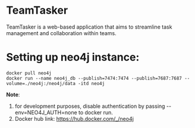 # TeamTasker
TeamTasker is a web-based application that aims to streamline task management and collaboration within teams.

# Setting up neo4j instance:
```
docker pull neo4j
docker run --name neo4j_db --publish=7474:7474 --publish=7687:7687 --volume=./neo4j:/neo4j/data -itd neo4j
```
**Note**: 
1. for development purposes, disable authentication by passing --env=NEO4J_AUTH=none to docker run.
2. Docker hub link: https://hub.docker.com/_/neo4j

